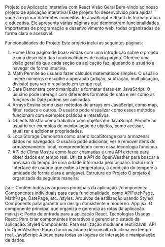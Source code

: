 Projeto de Aplicação Interativa com React
Visão Geral
Bem-vindo ao nosso projeto de aplicação interativa! Este projeto foi desenvolvido para ajudar você a explorar diferentes conceitos de JavaScript e React de forma prática e educativa. Ele apresenta várias páginas que demonstram funcionalidades importantes de programação e desenvolvimento web, todas organizadas de forma clara e acessível.

Funcionalidades do Projeto
Este projeto inclui as seguintes páginas:

1. Home
Uma página de boas-vindas com uma introdução sobre o projeto e uma descrição das funcionalidades de cada página.
Oferece uma visão geral do que cada seção da aplicação faz, ajudando o usuário a navegar de forma intuitiva.
2. Math
Permite ao usuário fazer cálculos matemáticos simples.
O usuário insere números e escolhe a operação (adição, subtração, multiplicação, divisão) para ver o resultado em tempo real.
3. Date
Demonstra como manipular e formatar datas em JavaScript.
O usuário pode interagir com diferentes formatos de data e ver como as funções do Date podem ser aplicadas.
4. Arrays
Ensina como usar métodos de arrays em JavaScript, como map, filter, reduce e outros.
O usuário pode visualizar como esses métodos funcionam com exemplos práticos e interativos.
5. Objects
Mostra como trabalhar com objetos em JavaScript.
Permite ao usuário ver exemplos de manipulação de objetos, como acessar, atualizar e adicionar propriedades.
6. LocalStorage
Demonstra como usar o localStorage para armazenar dados no navegador.
O usuário pode adicionar, ver e remover itens do armazenamento local, compreendendo como essa tecnologia funciona.
7. API de Clima
Mostra como fazer chamadas a uma API externa para obter dados em tempo real.
Utiliza a API do OpenWeather para buscar a previsão do tempo de uma cidade informada pelo usuário.
Inclui uma interface de usuário que exibe a temperatura, a condição do tempo e a umidade de forma clara e amigável.
Estrutura do Projeto
O projeto é organizado da seguinte maneira:

/src: Contém todos os arquivos principais da aplicação.
/components: Componentes individuais para cada funcionalidade, como APIFetchPage, MathPage, DatePage, etc.
/styles: Arquivos de estilização usando Styled Components para garantir um design consistente e moderno.
App.jsx: O componente principal que organiza e gerencia as rotas da aplicação.
main.jsx: Ponto de entrada para a aplicação React.
Tecnologias Usadas
React: Para criar componentes interativos e gerenciar o estado da aplicação.
Styled Components: Para estilização modular e reutilizável.
API do OpenWeather: Para a funcionalidade de consulta do clima em tempo real.
JavaScript: A base para todas as lógicas de interação e manipulação de dados.